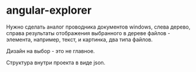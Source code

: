 # angular-explorer

Нужно сделать аналог проводника документов windows, слева дерево, справа результаты отображения выбранного в дереве файлов - элемента, например, текст, и картинка, два типа файлов.


Дизайн на выбор - это не главное.


Структура внутри проекта в виде json.
